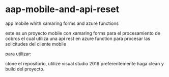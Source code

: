 # aap-mobile-and-api-reset
app mobile whith xamaring forms and azure functions


este es un proyecto mobile con xamaring forms para el procesamiento de cobros el cual utiliza una api rest en azure function para procesar las solicitudes del cliente mobile 

para utilizar:

clone el repositorio,
utilize visual studio 2019 preferentemente
haga clean y build del proyecto.
